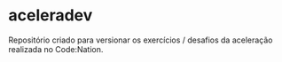 # aceleradev
Repositório criado para versionar os exercícios / desafios da aceleração realizada no Code:Nation.
